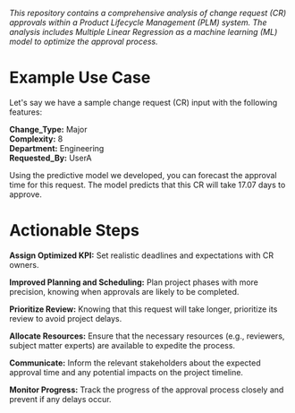 *This repository contains a comprehensive analysis of change request (CR) approvals within a Product Lifecycle Management (PLM) system. The analysis includes Multiple Linear Regression as a machine learning (ML) model to optimize the approval process.*

# Example Use Case
Let's say we have a sample change request (CR) input with the following features:

**Change_Type:** Major  
**Complexity:** 8  
**Department:** Engineering  
**Requested_By:** UserA  

Using the predictive model we developed, you can forecast the approval time for this request. The model predicts that this CR will take 17.07 days to approve.

# Actionable Steps

**Assign Optimized KPI:** Set realistic deadlines and expectations with CR owners.  

**Improved Planning and Scheduling:** Plan project phases with more precision, knowing when approvals are likely to be completed.  

**Prioritize Review:** Knowing that this request will take longer, prioritize its review to avoid project delays.  

**Allocate Resources:** Ensure that the necessary resources (e.g., reviewers, subject matter experts) are available to expedite the process.  

**Communicate:** Inform the relevant stakeholders about the expected approval time and any potential impacts on the project timeline.  

**Monitor Progress:** Track the progress of the approval process closely and prevent if any delays occur.  
